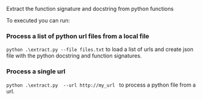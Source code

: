 Extract the function signature and docstring from python functions

To executed you can run:
### Process a list of python url files from a local file
`python .\extract.py --file files.txt` to load a list of urls and create json file 
with the python docstring and function signatures.

### Process a single url
`python .\extract.py  --url http://my_url ` to process a python file from a url.


